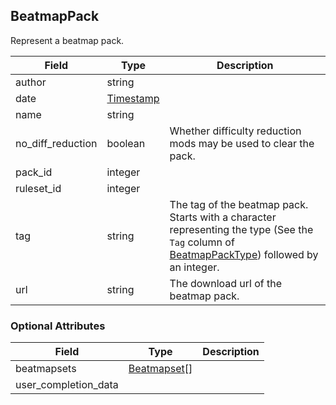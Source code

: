 ## BeatmapPack

Represent a beatmap pack.

Field             | Type                    | Description
----------------- | ----------------------- | -----------
author            | string                  |
date              | [Timestamp](#timestamp) |
name              | string                  |
no_diff_reduction | boolean                 | Whether difficulty reduction mods may be used to clear the pack.
pack_id           | integer                 |
ruleset_id        | integer                 |
tag               | string                  | The tag of the beatmap pack. Starts with a character representing the type (See the `Tag` column of [BeatmapPackType](#beatmappacktype)) followed by an integer.
url               | string                  | The download url of the beatmap pack.

### Optional Attributes

Field                | Type                        | Description
-------------------- | --------------------------- | -----------
beatmapsets          | [Beatmapset](#beatmapset)[] |
user_completion_data |                             |
